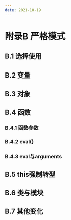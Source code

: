 ```yaml
---
date: 2021-10-19
---
```


# 附录B 严格模式

## B.1 选择使用

## B.2 变量

## B.3 对象

## B.4 函数

### B.4.1 函数参数

### B.4.2 eval()

### B.4.3 eval与arguments

## B.5 this强制转型

## B.6 类与模块

## B.7 其他变化
